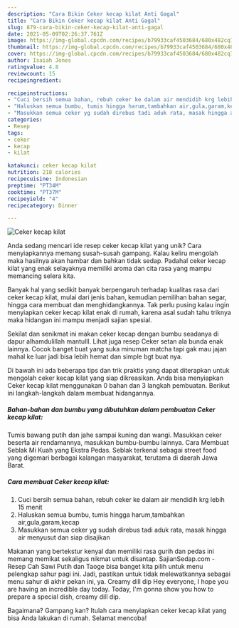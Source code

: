 ```yaml
---
description: "Cara Bikin Ceker kecap kilat Anti Gagal"
title: "Cara Bikin Ceker kecap kilat Anti Gagal"
slug: 879-cara-bikin-ceker-kecap-kilat-anti-gagal
date: 2021-05-09T02:26:37.761Z
image: https://img-global.cpcdn.com/recipes/b79933caf4503684/680x482cq70/ceker-kecap-kilat-foto-resep-utama.jpg
thumbnail: https://img-global.cpcdn.com/recipes/b79933caf4503684/680x482cq70/ceker-kecap-kilat-foto-resep-utama.jpg
cover: https://img-global.cpcdn.com/recipes/b79933caf4503684/680x482cq70/ceker-kecap-kilat-foto-resep-utama.jpg
author: Isaiah Jones
ratingvalue: 4.8
reviewcount: 15
recipeingredient:

recipeinstructions:
- "Cuci bersih semua bahan, rebuh ceker ke dalam air mendidih krg lebih 15 menit"
- "Haluskan semua bumbu, tumis hingga harum,tambahkan air,gula,garam,kecap"
- "Masukkan semua ceker yg sudah direbus tadi aduk rata, masak hingga air menyusut dan siap disajikan"
categories:
- Resep
tags:
- ceker
- kecap
- kilat

katakunci: ceker kecap kilat 
nutrition: 218 calories
recipecuisine: Indonesian
preptime: "PT34M"
cooktime: "PT37M"
recipeyield: "4"
recipecategory: Dinner

---
```



![Ceker kecap kilat](https://img-global.cpcdn.com/recipes/b79933caf4503684/680x482cq70/ceker-kecap-kilat-foto-resep-utama.jpg)

Anda sedang mencari ide resep ceker kecap kilat yang unik? Cara menyiapkannya memang susah-susah gampang. Kalau keliru mengolah maka hasilnya akan hambar dan bahkan tidak sedap. Padahal ceker kecap kilat yang enak selayaknya memiliki aroma dan cita rasa yang mampu memancing selera kita.

Banyak hal yang sedikit banyak berpengaruh terhadap kualitas rasa dari ceker kecap kilat, mulai dari jenis bahan, kemudian pemilihan bahan segar, hingga cara membuat dan menghidangkannya. Tak perlu pusing kalau ingin menyiapkan ceker kecap kilat enak di rumah, karena asal sudah tahu triknya maka hidangan ini mampu menjadi sajian spesial.

Sekilat dan senikmat ini makan ceker kecap dengan bumbu seadanya di dapur alhamdulillah mantulll. Lihat juga resep Ceker setan ala bunda enak lainnya. Cocok banget buat yang suka minuman matcha tapi gak mau jajan mahal ke luar jadi bisa lebih hemat dan simple bgt buat nya.


Di bawah ini ada beberapa tips dan trik praktis yang dapat diterapkan untuk mengolah ceker kecap kilat yang siap dikreasikan. Anda bisa menyiapkan Ceker kecap kilat menggunakan 0 bahan dan 3 langkah pembuatan. Berikut ini langkah-langkah dalam membuat hidangannya.

<!--inarticleads1-->

##### Bahan-bahan dan bumbu yang dibutuhkan dalam pembuatan Ceker kecap kilat:



Tumis bawang putih dan jahe sampai kuning dan wangi. Masukkan ceker beserta air rendamannya, masukkan bumbu-bumbu lainnya. Cara Membuat Seblak Mi Kuah yang Ekstra Pedas. Seblak terkenal sebagai street food yang digemari berbagai kalangan masyarakat, terutama di daerah Jawa Barat. 

<!--inarticleads2-->

##### Cara membuat Ceker kecap kilat:

1. Cuci bersih semua bahan, rebuh ceker ke dalam air mendidih krg lebih 15 menit
1. Haluskan semua bumbu, tumis hingga harum,tambahkan air,gula,garam,kecap
1. Masukkan semua ceker yg sudah direbus tadi aduk rata, masak hingga air menyusut dan siap disajikan


Makanan yang bertekstur kenyal dan memiliki rasa gurih dan pedas ini memang memikat sekaligus nikmat untuk disantap. SajianSedap.com - Resep Cah Sawi Putih dan Taoge bisa banget kita pilih untuk menu pelengkap sahur pagi ini. Jadi, pastikan untuk tidak melewatkannya sebagai menu sahur di akhir pekan ini, ya. Creamy dill dip Hey everyone, I hope you are having an incredible day today. Today, I&#39;m gonna show you how to prepare a special dish, creamy dill dip. 

Bagaimana? Gampang kan? Itulah cara menyiapkan ceker kecap kilat yang bisa Anda lakukan di rumah. Selamat mencoba!
